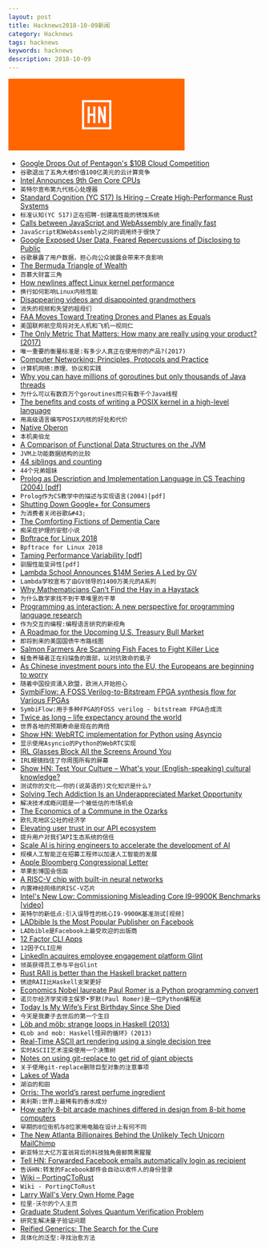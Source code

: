 ```yaml
---
layout: post
title: Hacknews2018-10-09新闻
category: Hacknews
tags: hacknews
keywords: hacknews
description: 2018-10-09
---
```


![haccknews-banner](/assets/image/hacknews-banner.jpg)


- [Google Drops Out of Pentagon&#39;s $10B Cloud Competition](https://www.bloomberg.com/news/articles/2018-10-08/google-drops-out-of-pentagon-s-10-billion-cloud-competition)
- `谷歌退出了五角大楼价值100亿美元的云计算竞争`
- [Intel Announces 9th Gen Core CPUs](https://www.anandtech.com/show/13401/intel-9th-gen-cpus-9900k-9700k-9600k)
- `英特尔宣布第九代核心处理器`
- [Standard Cognition (YC S17) Is Hiring – Create High-Performance Rust Systems](item?id=18172659)
- `标准认知(YC S17)正在招聘-创建高性能的锈蚀系统`
- [Calls between JavaScript and WebAssembly are finally fast](https://hacks.mozilla.org/2018/10/calls-between-javascript-and-webassembly-are-finally-fast-%f0%9f%8e%89/)
- `JavaScript和WebAssembly之间的调用终于很快了`
- [Google Exposed User Data, Feared Repercussions of Disclosing to Public](https://www.wsj.com/articles/google-exposed-user-data-feared-repercussions-of-disclosing-to-public-1539017194)
- `谷歌暴露了用户数据，担心向公众披露会带来不良影响`
- [The Bermuda Triangle of Wealth](https://www.conradbastable.com/essays/the-bermuda-triangle-of-wealth)
- `百慕大财富三角`
- [How newlines affect Linux kernel performance](https://nadav.amit.zone/blog/linux-inline)
- `换行如何影响Linux内核性能`
- [Disappearing videos and disappointed grandmothers](https://rachelbythebay.com/w/2018/10/05/recipes/)
- `消失的视频和失望的祖母们`
- [FAA Moves Toward Treating Drones and Planes as Equals](https://hackaday.com/2018/10/08/will-drones-and-planes-be-treated-as-equals-by-faa/)
- `美国联邦航空局将对无人机和飞机一视同仁`
- [The Only Metric That Matters: How many are really using your product? (2017)](https://news.greylock.com/the-only-metric-that-matters-now-with-fancy-slides-232474cf414c)
- `唯一重要的衡量标准是:有多少人真正在使用你的产品?(2017)`
- [Computer Networking: Principles, Protocols and Practice](http://cnp3book.info.ucl.ac.be/)
- `计算机网络:原理、协议和实践`
- [Why you can have millions of goroutines but only thousands of Java threads](https://rcoh.me/posts/why-you-can-have-a-million-go-routines-but-only-1000-java-threads/)
- `为什么可以有数百万个goroutines而只有数千个Java线程`
- [The benefits and costs of writing a POSIX kernel in a high-level language](https://www.usenix.org/conference/osdi18/presentation/cutler)
- `用高级语言编写POSIX内核的好处和代价`
- [Native Oberon](https://www.progtools.org/article.php?name=oberon&amp;section=compilers&amp;type=tutorial)
- `本机奥伯龙`
- [A Comparison of Functional Data Structures on the JVM](https://github.com/lacuna/bifurcan/blob/master/doc/comparison.md)
- `JVM上功能数据结构的比较`
- [44 siblings and counting](https://www.washingtonpost.com/graphics/2018/health/44-donor-siblings-and-counting/?noredirect=on)
- `44个兄弟姐妹`
- [Prolog as Description and Implementation Language in CS Teaching (2004) [pdf]](http://www.ep.liu.se/ecp/012/004/ecp012004.pdf)
- `Prolog作为CS教学中的描述与实现语言(2004)[pdf]`
- [Shutting Down Google&#43; for Consumers](https://blog.google/technology/safety-security/project-strobe/)
- `为消费者关闭谷歌&#43;`
- [The Comforting Fictions of Dementia Care](https://www.newyorker.com/magazine/2018/10/08/the-comforting-fictions-of-dementia-care)
- `痴呆症护理的安慰小说`
- [Bpftrace for Linux 2018](http://www.brendangregg.com/blog/2018-10-08/dtrace-for-linux-2018.html)
- `Bpftrace for Linux 2018`
- [Taming Performance Variability [pdf]](https://www.usenix.org/system/files/osdi18-maricq.pdf)
- `驯服性能变异性[pdf]`
- [Lambda School Announces $14M Series A Led by GV](https://lambdaschool.com/blog/lambda-school-announces-14-million-series-a-led-by-gv/)
- `Lambda学校宣布了由GV领导的1400万美元的A系列`
- [Why Mathematicians Can’t Find the Hay in a Haystack](http://nautil.us/blog/why-mathematicians-cant-find-the-hay-in-a-haystack)
- `为什么数学家找不到干草堆里的干草`
- [Programming as interaction: A new perspective for programming language research](http://tomasp.net/blog/2018/programming-interaction/)
- `作为交互的编程:编程语言研究的新视角`
- [A Roadmap for the Upcoming U.S. Treasury Bull Market](https://www.advisorperspectives.com/articles/2018/10/08/a-roadmap-for-the-upcoming-u-s-treasury-bull-market-1)
- `即将到来的美国国债牛市路线图`
- [Salmon Farmers Are Scanning Fish Faces to Fight Killer Lice](https://www.bloomberg.com/news/features/2018-10-08/salmon-farmers-are-scanning-fish-faces-to-fight-killer-lice)
- `鲑鱼养殖者正在扫描鱼的面部，以对抗致命的虱子`
- [As Chinese investment pours into the EU, the Europeans are beginning to worry](https://www.economist.com/leaders/2018/10/04/china-has-designs-on-europe-here-is-how-europe-should-respond)
- `随着中国投资涌入欧盟，欧洲人开始担心`
- [SymbiFlow: A FOSS Verilog-to-Bitstream FPGA synthesis flow for Various FPGAs](https://symbiflow.github.io/)
- `SymbiFlow:用于多种FPGA的FOSS verilog - bitstream FPGA合成流`
- [Twice as long – life expectancy around the world](https://ourworldindata.org/life-expectancy-globally)
- `世界各地的预期寿命是现在的两倍`
- [Show HN: WebRTC implementation for Python using Asyncio](https://github.com/jlaine/aiortc/)
- `显示使用Asyncio的Python的WebRTC实现`
- [IRL Glasses Block All the Screens Around You](https://www.wired.com/story/irl-glasses-screen-blocking/)
- `IRL眼镜挡住了你周围所有的屏幕`
- [Show HN: Test Your Culture – What&#39;s your (English-speaking) cultural knowledge?](https://testyourculture.com/?hn)
- `测试你的文化——你的(说英语的)文化知识是什么?`
- [Solving Tech Addiction Is an Underappreciated Market Opportunity](https://loupventures.com/solving-tech-addiction-is-an-underappreciated-market-opportunity/)
- `解决技术成瘾问题是一个被低估的市场机会`
- [The Economics of a Commune in the Ozarks](https://www.eastwindblog.co/?p=1245)
- `欧扎克地区公社的经济学`
- [Elevating user trust in our API ecosystem](https://developers.googleblog.com/2018/10/elevating-user-trust-in-our-api.html)
- `提升用户对我们API生态系统的信任`
- [Scale AI is hiring engineers to accelerate the development of AI](https://scale.ai/about#jobs)
- `规模人工智能正在招募工程师以加速人工智能的发展`
- [Apple Bloomberg Congressional Letter](https://www.documentcloud.org/documents/4995755-Apple-Bloomberg-Congressional-Letter.html)
- `苹果彭博国会信函`
- [A RISC-V chip with built-in neural networks](https://hackaday.com/2018/10/08/new-part-day-the-risc-v-chip-with-built-in-neural-networks/)
- `内置神经网络的RISC-V芯片`
- [Intel&#39;s New Low: Commissioning Misleading Core I9-9900K Benchmarks [video]](https://www.youtube.com/watch?v=6bD9EgyKYkU)
- `英特尔的新低点:引入误导性的核心I9-9900K基准测试[视频]`
- [LADbible Is the Most Popular Publisher on Facebook](https://slate.com/technology/2018/10/a-british-lad-mags-social-media-dominance-reminds-us-that-the-social-network-was-never-really-meant-to-be-a-news-site.html)
- `LADbible是Facebook上最受欢迎的出版商`
- [12 Factor CLI Apps](https://medium.com/@jdxcode/12-factor-cli-apps-dd3c227a0e46)
- `12因子CLI应用`
- [LinkedIn acquires employee engagement platform Glint](https://techcrunch.com/2018/10/08/linkedin-acquires-employee-engagement-and-retention-platform-glint/)
- `领英获得员工参与平台Glint`
- [Rust RAII is better than the Haskell bracket pattern](https://www.snoyman.com/blog/2018/10/raii-better-than-bracket-pattern)
- `锈迹RAII比Haskell支架更好`
- [Economics Nobel laureate Paul Romer is a Python programming convert](https://qz.com/1417145/economics-nobel-laureate-paul-romer-is-a-python-programming-convert/)
- `诺贝尔经济学奖得主保罗•罗默(Paul Romer)是一位Python编程迷`
- [Today Is My Wife’s First Birthday Since She Died](https://medium.com/@webwright/today-is-my-wifes-first-birthday-since-she-died-7369944c43ec)
- `今天是我妻子去世后的第一个生日`
- [Löb and möb: strange loops in Haskell (2013)](https://github.com/quchen/articles/blob/master/loeb-moeb.md)
- `《Lob and mob: Haskell怪异的循环》(2013)`
- [Real-Time ASCII art rendering using a single decision tree](https://art.pixlab.io/)
- `实时ASCII艺术渲染使用一个决策树`
- [Notes on using git-replace to get rid of giant objects](https://blog.plover.com/prog/git-replace.html)
- `关于使用git-replace删除巨型对象的注意事项`
- [Lakes of Wada](https://en.wikipedia.org/wiki/Lakes_of_Wada)
- `湖泊的和田`
- [Orris: The world’s rarest perfume ingredient](http://www.bbc.com/travel/gallery/20181008-orris-the-worlds-rarest-perfume-ingredient)
- `奥利斯:世界上最稀有的香水成分`
- [How early 8-bit arcade machines differed in design from 8-bit home computers](http:///floooh.github.io/2018/10/06/bombjack.html)
- `早期的8位街机与8位家用电脑在设计上有何不同`
- [The New Atlanta Billionaires Behind the Unlikely Tech Unicorn MailChimp](https://www.forbes.com/sites/alexkonrad/2018/10/08/the-new-atlanta-billionaires-behind-an-unlikely-tech-unicorn)
- `新亚特兰大亿万富翁背后的科技独角兽邮筒黑猩猩`
- [Tell HN: Forwarded Facebook emails automatically login as recipient](item?id=18172765)
- `告诉HN:转发的Facebook邮件会自动以收件人的身份登录`
- [Wiki – PortingCToRust](https://wiki.alopex.li/PortingCToRust)
- `Wiki - PortingCToRust`
- [Larry Wall&#39;s Very Own Home Page](http://www.wall.org/~larry/)
- `拉里·沃尔的个人主页`
- [Graduate Student Solves Quantum Verification Problem](https://www.quantamagazine.org/graduate-student-solves-quantum-verification-problem-20181008/)
- `研究生解决量子验证问题`
- [Reified Generics: The Search for the Cure](https://gbracha.blogspot.com/2018/10/reified-generics-search-for-cure.html)
- `具体化的泛型:寻找治愈方法`

